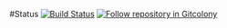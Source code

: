 #Status
[![Build Status](https://travis-ci.org/SebRut/AndroidDeviceConfig.svg)](https://travis-ci.org/SebRut/AndroidDeviceConfig)
[![Follow repository in Gitcolony](https://www.gitcolony.com/img/follow.png)](https://www.gitcolony.com/companies/SebRut/repos/35/follow)
